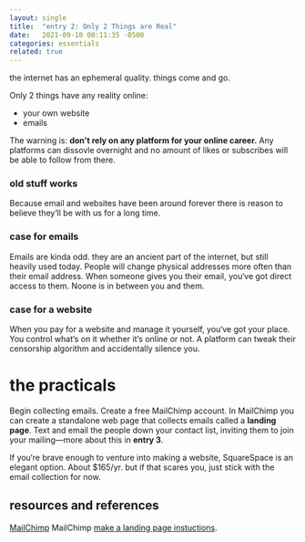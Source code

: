 ```yaml
---
layout: single
title:  "entry 2: Only 2 Things are Real"
date:   2021-09-10 00:11:35 -0500
categories: essentials
related: true
---
```

the internet has an ephemeral quality. things come and go. 

Only 2 things have any reality online:
- your own website
- emails

The warning is: **don't rely on any platform for your online career.** Any platforms can dissovle overnight and no amount of likes or subscribes will be able to follow from there. 

### old stuff works
Because email and websites have been around forever there is reason to believe they‘ll be with us for a long time. 

### case for emails
Emails are kinda odd. they are an ancient part of the internet, but still heavily used today. People will change physical addresses more often than their email address. When someone gives you their email, you‘ve got direct access to them. Noone is in between you and them. 

### case for a website
When you pay for a website and manage it yourself, you‘ve got your place. You control what‘s on it whether it‘s online or not. A platform can tweak their censorship algorithm and accidentally silence you.

# the practicals
Begin collecting emails. Create a free MailChimp account. In MailChimp you can create a standalone web page that collects emails called a **landing page**. Text and email the people down your contact list, inviting them to join your mailing—more about this in **entry 3**.

If you‘re brave enough to venture into making a website, SquareSpace is an elegant option. About $165/yr. but if that scares you, just stick with the email collection for now.


## resources and references
[MailChimp][mailchimp] 
MailChimp [make a landing page instuctions][mc-landing-page].



[mailchimp]: https://mailchimp.com/
[mc-landing-page]:   https://mailchimp.com/help/create-a-landing-page/
